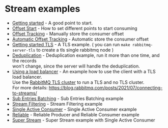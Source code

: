 Stream examples
===

 - [Getting started](./getting_started.go) - A good point to start.
 - [Offset Start](./offsetStart/offset.go) - How to set different points to start consuming
 - [Offset Tracking](./offsetTracking/offsetTracking.go) - Manually store the consumer offset
 - [Automatic Offset Tracking](./automaticOffsetTracking/automaticOffsetTracking.go) - Automatic store the consumer offset
 - [Getting started TLS](./tls/getting_started_tls.go) -  A TLS example. ( you can run `make rabbitmq-server-tls` to create a tls single rabbitmq node )
 - [Deduplication](./deduplication/deduplication.go) -  Deduplication example, run it more than one time, and the records <br />
   won't change, since the server will handle the deduplication.
 - [Using a load balancer](./proxy/proxy.go) - An example how to use the client with a TLS load balancer.<br />
   Use the [RabbitMQ TLS cluster](../compose) to run a TLS and no TLS cluster. <br />
   For more details: https://blog.rabbitmq.com/posts/2021/07/connecting-to-streams/
 - [Sub Entries Batching](./sub-entries-batching/sub_entries_batching.go) - Sub Entries Batching example
 - [Stream Filtering](./filtering/filtering.go) - Stream Filtering example
 - [Single Active Consumer](./single_active_consumer) - Single Active Consumer example
 - [Reliable](./reliable) - Reliable Producer and Reliable Consumer example
 - [Super Stream](./super_stream) - Super Stream example with Single Active Consumer

